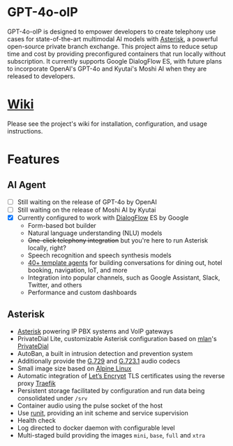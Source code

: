 # GPT-4o-oIP

GPT-4o-oIP is designed to empower developers to create telephony use cases for state-of-the-art multimodal AI models with [Asterisk](https://en.wikipedia.org/wiki/Asterisk_(PBX)), a powerful open-source private branch exchange. This project aims to reduce setup time and cost by providing preconfigured containers that run locally without subscription. It currently supports Google DialogFlow ES, with future plans to incorporate OpenAI's GPT-4o and Kyutai's Moshi AI when they are released to developers.

# [Wiki](https://github.com/chris01b/GPT-4o-oIP/wiki)
Please see the project's wiki for installation, configuration, and usage instructions.

# Features

## AI Agent
- [ ] Still waiting on the release of GPT-4o by OpenAI
- [ ] Still waiting on the release of Moshi AI by Kyutai
- [x] Currently configured to work with [DialogFlow](https://cloud.google.com/dialogflow) ES by Google
  - Form-based bot builder
  - Natural language understanding (NLU) models
  - ~~One-click telephony integration~~ but you're here to run Asterisk locally, right?
  - Speech recognition and speech synthesis models
  - [40+ template agents](https://cloud.google.com/dialogflow/es/docs/agents-prebuilt) for building conversations for dining out, hotel booking, navigation, IoT, and more
  - Integration into popular channels, such as Google Assistant, Slack, Twitter, and others
  - Performance and custom dashboards
## Asterisk
- [Asterisk](http://www.asterisk.org/) powering IP PBX systems and VoIP gateways
- PrivateDial Lite, customizable Asterisk configuration based on [mlan](https://github.com/mlan)'s [PrivateDial](https://github.com/mlan/docker-asterisk/tree/master/src/privatedial)
- AutoBan, a built in intrusion detection and prevention system
- Additionally provide the [G.729](https://en.wikipedia.org/wiki/G.729) and [G.723.1](https://en.wikipedia.org/wiki/G.723.1) audio codecs
- Small image size based on [Alpine Linux](https://alpinelinux.org/)
- Automatic integration of [Let’s Encrypt](https://letsencrypt.org/) TLS certificates using the reverse proxy [Traefik](https://docs.traefik.io/)
- Persistent storage facilitated by configuration and run data being consolidated under `/srv`
- Container audio using the pulse socket of the host
- Use [runit](http://smarden.org/runit/), providing an init scheme and service supervision
- Health check
- Log directed to docker daemon with configurable level
- Multi-staged build providing the images `mini`, `base`, `full` and `xtra`

